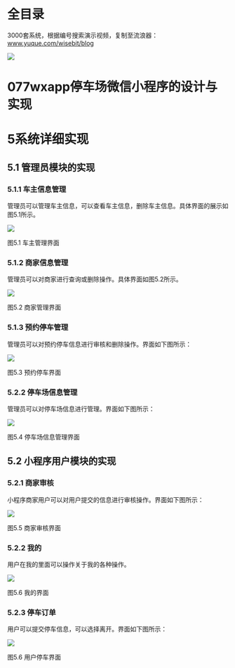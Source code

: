 # 全目录

3000套系统，根据编号搜索演示视频，复制至流浪器：www.yuque.com/wisebit/blog


![](https://bitwise.oss-cn-heyuan.aliyuncs.com/2024/11/06/qq_wechat.png)
# 077wxapp停车场微信小程序的设计与实现
# 5系统详细实现
## 5.1 管理员模块的实现
### 5.1.1 车主信息管理
管理员可以管理车主信息，可以查看车主信息，删除车主信息。具体界面的展示如图5.1所示。

![](/md/blog.009.png)

图5.1 车主管理界面
### 5.1.2 商家信息管理
管理员可以对商家进行查询或删除操作。具体界面如图5.2所示。

![](/md/blog.010.png)

图5.2 商家管理界面
### 5.1.3 预约停车管理
管理员可以对预约停车信息进行审核和删除操作。界面如下图所示：

![](/md/blog.011.png)

图5.3 预约停车界面
### 5.2.2 停车场信息管理
管理员可以对停车场信息进行管理。界面如下图所示：

![](/md/blog.012.png)

图5.4 停车场信息管理界面

## 5.2 小程序用户模块的实现
### 5.2.1 商家审核
小程序商家用户可以对用户提交的信息进行审核操作。界面如下图所示：

![](/md/blog.013.png)

图5.5 商家审核界面
### 5.2.2 我的
用户在我的里面可以操作关于我的各种操作。

![](/md/blog.014.png)

图5.6 我的界面
### 5.2.3 停车订单
用户可以提交停车信息，可以选择离开。界面如下图所示：

![](/md/blog.015.png)

图5.6 用户停车界面


















